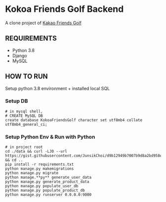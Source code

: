 # Kokoa Friends Golf Backend

A clone project of [Kakao Friends Golf]('https://www.kakaofriendsgolf.com')

## REQUIREMENTS
- Python 3.8
- Django
- MySQL
  
## HOW TO RUN
Setup python 3.8 environment + installed local SQL

### Setup DB
```mysql
# in mysql shell,
# CREATE MySQL DB
create database KokoaFriendsGolf character set utf8mb4 collate utf8mb4_general_ci;
```

### Setup Python Env & Run with Python
```shell
# in project root
cd ./data && curl -LJO --url https://gist.githubusercontent.com/JunsikChoi/d9b12949b7007b9d8a2bd958e0a8f0e7/raw/746786257b5173a97270622e0b46b89cc8b7a32b/mockup_data.py && cd ..
pip install -r requirements.txt
python manage.py makemigrations
python manage.py migrate
python manage.**py** generate_user_data
python manage.py generate_product_data
python manage.py populate_user_db
python manage.py populate_product_db
python manage.py runserver 0.0.0.0:9000
```

